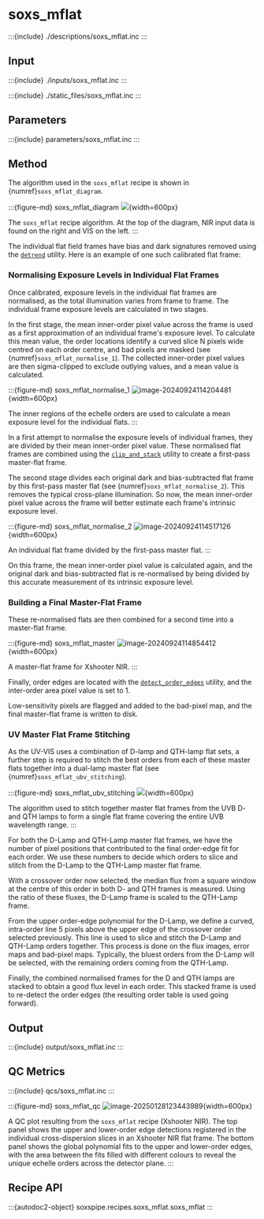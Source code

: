 # soxs_mflat

:::{include} ./descriptions/soxs_mflat.inc
:::


## Input


:::{include} ./inputs/soxs_mflat.inc
:::

:::{include} ./static_files/soxs_mflat.inc
:::




## Parameters


:::{include} parameters/soxs_mflat.inc
:::

## Method

The algorithm used in the `soxs_mflat` recipe is shown in {numref}`soxs_mflat_diagram`.

:::{figure-md} soxs_mflat_diagram
![](soxs_mflat.png){width=600px}

The `soxs_mflat` recipe algorithm. At the top of the diagram, NIR input data is found on the right and VIS on the left. 
:::

The individual flat field frames have bias and dark signatures removed using the [`detrend`](../utils/detrend.md) utility. Here is an example of one such calibrated flat frame:

### Normalising Exposure Levels in Individual Flat Frames

Once calibrated, exposure levels in the individual flat frames are normalised, as the total illumination varies from frame to frame. The individual frame exposure levels are calculated in two stages.

In the first stage, the mean inner-order pixel value across the frame is used as a first approximation of an individual frame's exposure level. To calculate this mean value, the order locations identify a curved slice N pixels wide centred on each order centre, and bad pixels are masked (see {numref}`soxs_mflat_normalise_1`). The collected inner-order pixel values are then sigma-clipped to exclude outlying values, and a mean value is calculated.

:::{figure-md} soxs_mflat_normalise_1
![image-20240924114204481](../_images/image-20240924114204481.png){width=600px}

The inner regions of the echelle orders are used to calculate a mean exposure level for the individual flats.
:::

In a first attempt to normalise the exposure levels of individual frames, they are divided by their mean inner-order pixel value. These normalised flat frames are combined using the [`clip_and_stack`](../utils/clip_and_stack.md) utility to create a first-pass master-flat frame.

The second stage divides each original dark and bias-subtracted flat frame by this first-pass master flat (see {numref}`soxs_mflat_normalise_2`). This removes the typical cross-plane illumination. So now, the mean inner-order pixel value across the frame will better estimate each frame's intrinsic exposure level.

:::{figure-md} soxs_mflat_normalise_2
![image-20240924114517126](../_images/image-20240924114517126.png){width=600px}

An individual flat frame divided by the first-pass master flat.
:::

On this frame, the mean inner-order pixel value is calculated again, and the original dark and bias-subtracted flat is re-normalised by being divided by this accurate measurement of its intrinsic exposure level.

### Building a Final Master-Flat Frame

These re-normalised flats are then combined for a second time into a master-flat frame.

:::{figure-md} soxs_mflat_master
![image-20240924114854412](../_images/image-20240924114854412.png){width=600px}

A master-flat frame for Xshooter NIR.
:::

Finally, order edges are located with the [`detect_order_edges`](../utils/detect_order_edges.md) utility, and the inter-order area pixel value is set to 1. 

Low-sensitivity pixels are flagged and added to the bad-pixel map, and the final master-flat frame is written to disk.

### UV Master Flat Frame Stitching

As the UV-VIS uses a combination of D-lamp and QTH-lamp flat sets, a further step is required to stitch the best orders from each of these master flats together into a dual-lamp master flat (see {numref}`soxs_mflat_ubv_stitching`).

:::{figure-md} soxs_mflat_ubv_stitching
![](stitch_uv_mflats.png){width=600px}

The algorithm used to stitch together master flat frames from the UVB D- and QTH lamps to form a single flat frame covering the entire UVB wavelength range.
:::



For both the D-Lamp and QTH-Lamp master flat frames, we have the number of pixel positions that contributed to the final order-edge fit for each order. We use these numbers to decide which orders to slice and stitch from the D-Lamp to the QTH-Lamp master flat frame. 

With a crossover order now selected, the median flux from a square window at the centre of this order in both D- and QTH frames is measured. Using the ratio of these fluxes, the D-Lamp frame is scaled to the QTH-Lamp frame.

From the upper order-edge polynomial for the D-Lamp, we define a curved, intra-order line 5 pixels above the upper edge of the crossover order selected previously. This line is used to slice and stitch the D-Lamp and QTH-Lamp orders together. This process is done on the flux images, error maps and bad-pixel maps. Typically, the bluest orders from the D-Lamp will be selected, with the remaining orders coming from the QTH-Lamp.

Finally, the combined normalised frames for the D and QTH lamps are stacked to obtain a good flux level in each order. This stacked frame is used to re-detect the order edges (the resulting order table is used going forward).


## Output

:::{include} output/soxs_mflat.inc
:::

## QC Metrics



:::{include} qcs/soxs_mflat.inc
:::


:::{figure-md} soxs_mflat_qc
![image-20250128123443989](../_images/image-20250128123443989.png){width=600px}

A QC plot resulting from the `soxs_mflat` recipe (Xshooter NIR). The top panel shows the upper and lower-order edge detections registered in the individual cross-dispersion slices in an Xshooter NIR flat frame. The bottom panel shows the global polynomial fits to the upper and lower-order edges, with the area between the fits filled with different colours to reveal the unique echelle orders across the detector plane.
:::







## Recipe API

:::{autodoc2-object} soxspipe.recipes.soxs_mflat.soxs_mflat
:::
